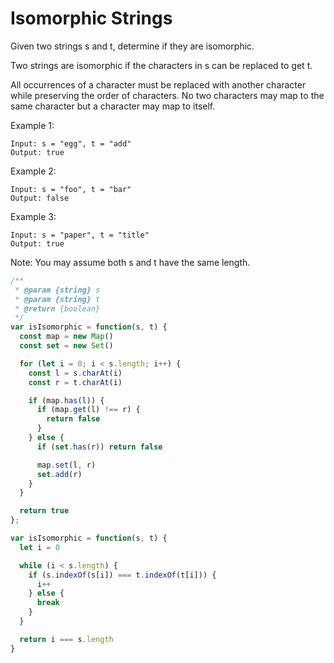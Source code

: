 # Isomorphic Strings

Given two strings s and t, determine if they are isomorphic.

Two strings are isomorphic if the characters in s can be replaced to get t.

All occurrences of a character must be replaced with another character while preserving the order of characters. No two characters may map to the same character but a character may map to itself.

Example 1:

    Input: s = "egg", t = "add"
    Output: true

Example 2:

    Input: s = "foo", t = "bar"
    Output: false

Example 3:

    Input: s = "paper", t = "title"
    Output: true

Note:
You may assume both s and t have the same length.


```JavaScript
/**
 * @param {string} s
 * @param {string} t
 * @return {boolean}
 */
var isIsomorphic = function(s, t) {
  const map = new Map()
  const set = new Set()

  for (let i = 0; i < s.length; i++) {
    const l = s.charAt(i)
    const r = t.charAt(i)

    if (map.has(l)) {
      if (map.get(l) !== r) {
        return false
      }
    } else {
      if (set.has(r)) return false

      map.set(l, r)
      set.add(r)
    }
  }

  return true
};

var isIsomorphic = function(s, t) {
  let i = 0

  while (i < s.length) {
    if (s.indexOf(s[i]) === t.indexOf(t[i])) {
      i++
    } else {
      break
    }
  }

  return i === s.length
}
```